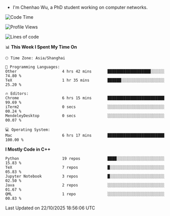 - I'm Chenhao Wu, a PhD student working on computer networks.

<!--START_SECTION:waka-->
![Code Time](http://img.shields.io/badge/Code%20Time-948%20hrs%2016%20mins-blue)

![Profile Views](http://img.shields.io/badge/Profile%20Views-0-blue)

![Lines of code](https://img.shields.io/badge/From%20Hello%20World%20I%27ve%20Written-12.4%20million%20lines%20of%20code-blue)

📊 **This Week I Spent My Time On** 

```text
🕑︎ Time Zone: Asia/Shanghai

💬 Programming Languages: 
Other                    4 hrs 42 mins       ███████████████████░░░░░░   74.80 % 
TeX                      1 hr 35 mins        ██████░░░░░░░░░░░░░░░░░░░   25.20 % 

🔥 Editors: 
Chrome                   6 hrs 15 mins       █████████████████████████   99.69 % 
iTerm2                   0 secs              ░░░░░░░░░░░░░░░░░░░░░░░░░   00.24 % 
MendeleyDesktop          0 secs              ░░░░░░░░░░░░░░░░░░░░░░░░░   00.07 % 

💻 Operating System: 
Mac                      6 hrs 17 mins       █████████████████████████   100.00 % 
```

**I Mostly Code in C++** 

```text
Python                   19 repos            ████░░░░░░░░░░░░░░░░░░░░░   15.83 % 
TeX                      7 repos             █░░░░░░░░░░░░░░░░░░░░░░░░   05.83 % 
Jupyter Notebook         3 repos             █░░░░░░░░░░░░░░░░░░░░░░░░   02.50 % 
Java                     2 repos             ░░░░░░░░░░░░░░░░░░░░░░░░░   01.67 % 
QML                      1 repo              ░░░░░░░░░░░░░░░░░░░░░░░░░   00.83 % 
```




 Last Updated on 22/10/2025 18:56:06 UTC
<!--END_SECTION:waka-->
